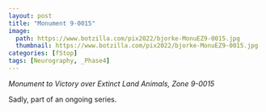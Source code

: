 ```yaml
---
layout: post
title: "Monument 9-0015"
image:
  path: https://www.botzilla.com/pix2022/bjorke-MonuEZ9-0015.jpg
  thumbnail: https://www.botzilla.com/pix2022/bjorke-MonuEZ9-0015.jpg
categories: [fStop]
tags: [Neurography, _Phase4]
---
```


<i>Monument to Victory over Extinct Land Animals, Zone 9-0015</i>

Sadly, part of an ongoing series.

